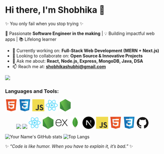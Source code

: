 # Hi there, I'm Shobhika 👋
✨ You only fail when you stop trying ✨

🚀 Passionate **Software Engineer in the making** | 💡 Building impactful web apps | 📚 Lifelong learner  

- 🔭 Currently working on: **Full-Stack Web Development (MERN + Next.js)**   
- 👯 Looking to collaborate on: **Open Source & Innovative Projects**  
- 💬 Ask me about: **React, Node.js, Express, MongoDB, Java, DSA**  
- 📫 Reach me at: **shobhikashubhi@gmail.com**  

![](https://komarev.com/ghpvc/?username=YourUserName&color=brightgreen)

### Languages and Tools:
<p align="left"> 
  <img src="https://raw.githubusercontent.com/devicons/devicon/master/icons/html5/html5-original.svg" alt="html5" width="40" height="40"/> 
  <img src="https://raw.githubusercontent.com/devicons/devicon/master/icons/css3/css3-original.svg" alt="css3" width="40" height="40"/> 
  <img src="https://raw.githubusercontent.com/devicons/devicon/master/icons/javascript/javascript-original.svg" alt="javascript" width="40" height="40"/> 
  <img src="https://raw.githubusercontent.com/devicons/devicon/master/icons/react/react-original.svg" alt="react" width="40" height="40"/> 
  <img src="https://raw.githubusercontent.com/devicons/devicon/master/icons/nodejs/nodejs-original.svg" alt="nodejs" width="40" height="40"/>
</p>
 <p align="center">
  <img src="https://github-readme-stats.vercel.app/api?username=shobhikaa16&show_icons=true&theme=radical" height="180em"/>
  <img src="https://github-readme-stats.vercel.app/api/top-langs/?username=shobhikaa16&layout=compact&theme=radical" height="180em"/>
   <img src="https://raw.githubusercontent.com/devicons/devicon/master/icons/react/react-original.svg" alt="react" width="40" height="40"/>
  <img src="https://raw.githubusercontent.com/devicons/devicon/master/icons/nodejs/nodejs-original.svg" alt="nodejs" width="40" height="40"/>
  <img src="https://raw.githubusercontent.com/devicons/devicon/master/icons/express/express-original.svg" alt="express" width="40" height="40"/>
  <img src="https://raw.githubusercontent.com/devicons/devicon/master/icons/mongodb/mongodb-original.svg" alt="mongodb" width="40" height="40"/>
  <img src="https://raw.githubusercontent.com/devicons/devicon/master/icons/nextjs/nextjs-original.svg" alt="nextjs" width="40" height="40"/>
  <img src="https://raw.githubusercontent.com/devicons/devicon/master/icons/javascript/javascript-original.svg" alt="javascript" width="40" height="40"/>
  <img src="https://raw.githubusercontent.com/devicons/devicon/master/icons/html5/html5-original.svg" alt="html5" width="40" height="40"/>
  <img src="https://raw.githubusercontent.com/devicons/devicon/master/icons/css3/css3-original.svg" alt="css3" width="40" height="40"/>
  <img src="https://raw.githubusercontent.com/devicons/devicon/master/icons/github/github-original.svg" alt="github" width="40" height="40"/>
</p>

![Your Name's GitHub stats](https://github-readme-stats.vercel.app/api?username=shobhikaa16&show_icons=true&theme=radical)         ![Top Langs](https://github-readme-stats.vercel.app/api/top-langs/?username=shobhikaa16&layout=compact&theme=radical)


✨ _“Code is like humor. When you have to explain it, it’s bad.”_ ✨  

